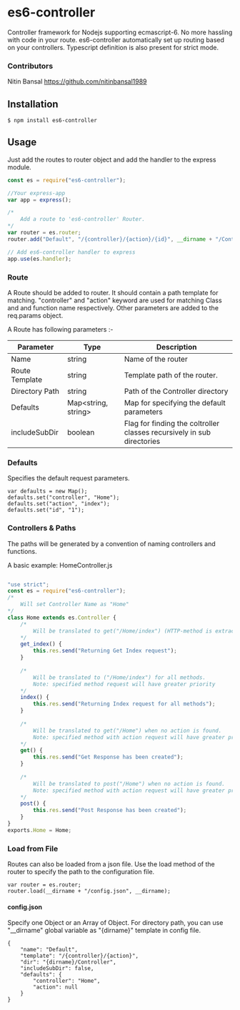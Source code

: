 es6-controller
===================

Controller framework for Nodejs supporting ecmascript-6. No more hassling with code in your route. es6-controller automatically set up routing based on your controllers. Typescript definition is also present for strict mode.


### Contributors

Nitin Bansal https://github.com/nitinbansal1989

## Installation

    $ npm install es6-controller

## Usage
Just add the routes to router object and add the handler to the express module.

```js
const es = require("es6-controller");

//Your express-app
var app = express();

/*
    Add a route to 'es6-controller' Router.
*/
var router = es.router;
router.add("Default", "/{controller}/{action}/{id}", __dirname + "/Controller", defaults, false);

// Add es6-controller handler to express
app.use(es.handler);

```

### Route
A Route should be added to router. It should contain a path template for matching. "controller" and "action" keyword are used for matching Class and and function name respectively. Other parameters are added to the req.params object.

A Route has following parameters :-

| Parameter  | Type | Description |
| ------------- | ------------- | ------------- |       
| Name  | string  | Name of the router  |
| Route Template  | string  | Template path of the router.  |
| Directory Path  | string | Path of the Controller directory  |
| Defaults  | Map<string, string> | Map for specifying the default parameters |  
| includeSubDir  | boolean  |  Flag for finding the coltroller classes recursively in sub directories |


### Defaults
Specifies the default request parameters.

```
var defaults = new Map();
defaults.set("controller", "Home");
defaults.set("action", "index");
defaults.set("id", "1");
```

### Controllers & Paths

The paths will be generated by a convention of naming controllers and functions.

A basic example: HomeController.js
	
```js

"use strict";
const es = require("es6-controller");
/*
    Will set Controller Name as "Home"
*/
class Home extends es.Controller {
    /*
        Will be translated to get("/Home/index") (HTTP-method is extracted by first item in function name)
    */
    get_index() {
        this.res.send("Returning Get Index request");
    }
    
    /*
        Will be translated to ("/Home/index") for all methods.
        Note: specified method request will have greater priority
    */
    index() {
        this.res.send("Returning Index request for all methods");
    }
    
    /*
        Will be translated to get("/Home") when no action is found.
        Note: specified method with action request will have greater priority
    */
    get() {
        this.res.send("Get Response has been created");
    }
    
    /*
        Will be translated to post("/Home") when no action is found.
        Note: specified method with action request will have greater priority
    */
    post() {
        this.res.send("Post Response has been created");
    }
}
exports.Home = Home;

```

### Load from File
Routes can also be loaded from a json file. Use the load method of the router to specify the path to the configuration file. 

```
var router = es.router;
router.load(__dirname + "/config.json", __dirname);
```

#### config.json
Specify one Object or an Array of Object. For directory path, you can use "__dirname" global variable as "{dirname}" template in config file.

```
{
    "name": "Default",
    "template": "/{controller}/{action}",
    "dir": "{dirname}/Controller",
    "includeSubDir": false,
    "defaults": {
        "controller": "Home",
        "action": null
    }
}
```
